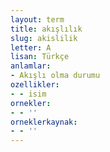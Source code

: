 ```yaml
---
layout: term
title: akışlılık
slug: akislilik
letter: A
lisan: Türkçe
anlamlar:
- Akışlı olma durumu
ozellikler:
- - isim
ornekler:
- - ''
orneklerkaynak:
- - ''
---
```

